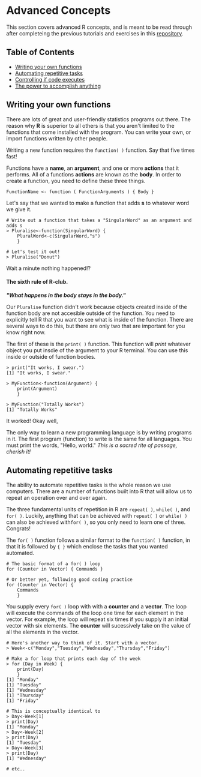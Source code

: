 # Advanced Concepts

This section covers advanced R concepts, and is meant to be read through after completeing the previous tutorials and exercises in this [repository](https://github.com/aazaff/startLearn.R/blob/master/README.md).

## Table of Contents

+ [Writing your own functions](#writing-your-own-functions)
+ [Automating repetitive tasks](#automating-repetitive-tasks)
+ [Controlling if code executes](#controlling-if-code-executes)
+ [The power to accomplish anything](#the-power-to-accomplish-anything)

## Writing your own functions

There are lots of great and user-friendly statistics programs out there. The reason why **R** is superior to all others is that you aren't limited to the functions that come installed with the program. You can write your own, or import functions written by other people.

Writing a new function requires the ````function( )```` function. Say that five times fast! 

Functions have a **name**, an **argument**, and one or more **actions** that it performs. All of a functions **actions** are known as the **body**. In order to create a function, you need to define these three things.

````
FunctionName <- function ( FunctionArguments ) { Body }
````

Let's say that we wanted to make a function that adds **s** to whatever word we give it.

````
# Write out a function that takes a "SingularWord" as an argument and adds s
> Pluralise<-function(SingularWord) {
    PluralWord<-c(SingularWord,"s")
    }

# Let's test it out!
> Pluralise("Donut")
````

Wait a minute nothing happened!? 

#### The sixth rule of R-club.
***"What happens in the body stays in the body."***

Our ````Pluralise```` function didn't work because objects created inside of the function body are not accesible outside of the function. You need to explicitly tell R that you want to see what is inside of the function. There are several ways to do this, but there are only two that are important for you know right now.

The first of these is the ````print( )```` function. This function will *print* whatever object you put insdie of the argument to your R terminal. You can use this inside or outside of function bodies.

````
> print("It works, I swear.")
[1] "It works, I swear."

> MyFunction<-function(Argument) {
    print(Argument)
    }
    
> MyFunction("Totally Works")
[1] "Totally Works" 
````

It worked! Okay well, 

The only way to learn a new programming language is by writing programs in it. The first program (function) to write is the same for all languages. You must print the words, "Hello, world." *This is a sacred rite of passage, cherish it!*




## Automating repetitive tasks
  
The ability to automate repetitive tasks is the whole reason we use computers. There are a number of functions built into R that will allow us to repeat an operation over and over again. 

The three fundamental units of repetition in R are ````repeat( )````, ````while( )````, and ````for( )````. Luckily, anything that can be achieved with ````repeat( )```` or ````while( )```` can also be achieved with````for( )````, so you only need to learn one of three. Congrats!

The ````for( )```` function follows a similar format to the ````function( )```` function, in that it is followed by ````{ }```` which enclose the tasks that you wanted automated.

````
# The basic format of a for( ) loop
for (Counter in Vector) { Commands }

# Or better yet, following good coding practice
for (Counter in Vector) {
    Commands
    }
````

You supply every ````for( )```` loop with with a **counter** and a **vector**. The loop will execute the commands of the loop one time for each element in the vector. For example, the loop will repeat six times if you supply it an initial vector with six elements. The **counter** will sucessively take on the value of all the elements in the vector.

````
# Here's another way to think of it. Start with a vector.
> Week<-c("Monday","Tuesday","Wednesday","Thursday","Friday")

# Make a for loop that prints each day of the week
> for (Day in Week) {
    print(Day)
    }
[1] "Monday"
[1] "Tuesday"
[1] "Wednesday"
[1] "Thursday"
[1] "Friday"

# This is conceptually identical to
> Day<-Week[1]
> print(Day)
[1] "Monday"
> Day<-Week[2]
> print(Day)
[1] "Tuesday"
> Day<-Week[3]
> print(Day)
[1] "Wednesday"

# etc..
````


